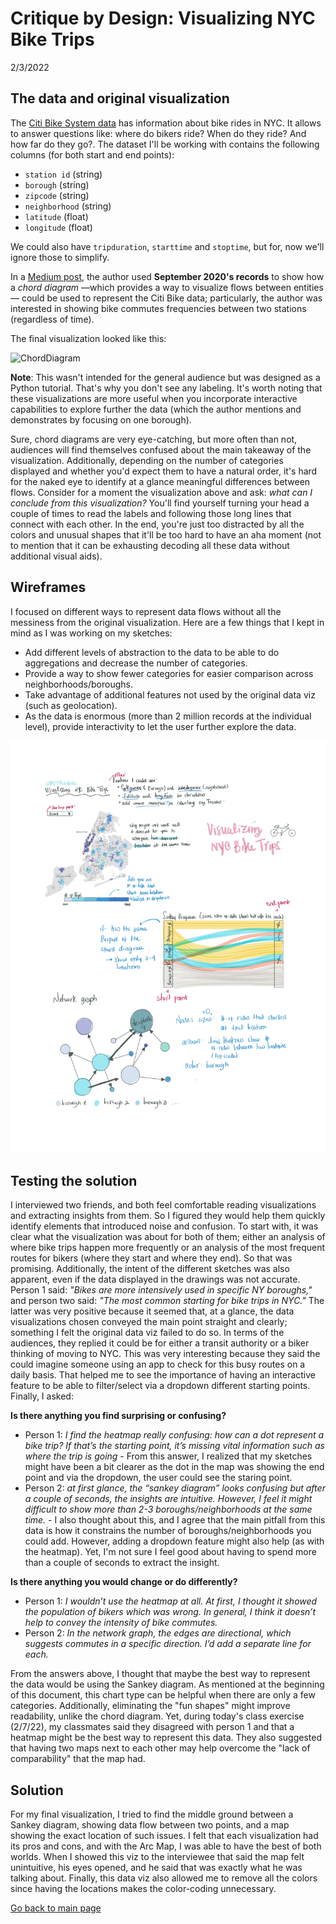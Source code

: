 # Critique by Design: Visualizing NYC Bike Trips
2/3/2022

## The data and original visualization
The [Citi Bike System data](https://ride.citibikenyc.com/system-data) has information about bike rides in NYC. It allows to answer questions like: where do bikers ride? When do they ride? And how far do they go?. The dataset I'll be working with contains the following columns (for both start and end points):

* `station id` (string)
* `borough` (string)
* `zipcode` (string)
* `neighborhood` (string)
* `latitude` (float)
* `longitude` (float)

We could also have `tripduration`, `starttime` and `stoptime`, but for, now we'll ignore those to simplify.

In a [Medium post](https://medium.com/towards-data-science/visualizing-nyc-bike-share-trips-with-a-chord-diagram-eb4c8e14366), the author used **September 2020's records** to show how a *chord diagram* —which provides a way to visualize flows between entities— could be used to represent the Citi Bike data; particularly, the author was interested in showing bike commutes frequencies between two stations (regardless of time). 

The final visualization looked like this:

![ChordDiagram](https://miro.medium.com/proxy/1*HYJXUPqcLVafFgURyJETkw.png)

**Note**: This wasn't intended for the general audience but was designed as a Python tutorial. That's why you don't see any labeling. It's worth noting that these visualizations are more useful when you incorporate interactive capabilities to explore further the data (which the author mentions and demonstrates by focusing on one borough).

Sure, chord diagrams are very eye-catching, but more often than not, audiences will find themselves confused about the main takeaway of the visualization. Additionally, depending on the number of categories displayed and whether you'd expect them to have a natural order, it's hard for the naked eye to identify at a glance meaningful differences between flows. Consider for a moment the visualization above and ask: *what can I conclude from this visualization?* You'll find yourself turning your head a couple of times to read the labels and following those long lines that connect with each other. In the end, you're just too distracted by all the colors and unusual shapes that it'll be too hard to have an aha moment (not to mention that it can be exhausting decoding all these data without additional visual aids).

## Wireframes
I focused on different ways to represent data flows without all the messiness from the original visualization. Here are a few things that I kept in mind as I was working on my sketches:
* Add different levels of abstraction to the data to be able to do aggregations and decrease the number of categories.
* Provide a way to show fewer categories for easier comparison across neighborhoods/boroughs.
* Take advantage of additional features not used by the original data viz (such as geolocation).
* As the data is enormous (more than 2 million records at the individual level), provide interactivity to let the user further explore the data.

<img src="wireframe.jpg" width="700">

## Testing the solution
I interviewed two friends, and both feel comfortable reading visualizations and extracting insights from them. So I figured they would help them quickly identify elements that introduced noise and confusion. To start with, it was clear what the visualization was about for both of them; either an analysis of where bike trips happen more frequently or an analysis of the most frequent routes for bikers (where they start and where they end). So that was promising. Additionally, the intent of the different sketches was also apparent, even if the data displayed in the drawings was not accurate. Person 1 said: *"Bikes are more intensively used in specific NY boroughs,"* and person two said: *"The most common starting for bike trips in NYC."* The latter was very positive because it seemed that, at a glance, the data visualizations chosen conveyed the main point straight and clearly; something I felt the original data viz failed to do so.
In terms of the audiences, they replied it could be for either a transit authority or a biker thinking of moving to NYC. This was very interesting because they said the could imagine someone using an app to check for this busy routes on a daily basis. That helped me to see the importance of having an interactive feature to be able to filter/select via a dropdown different starting points. Finally, I asked:

**Is there anything you find surprising or confusing?**
* Person 1: *I find the heatmap really confusing: how can a dot represent a bike trip? If that’s the starting point, it’s missing vital information such as where the trip is going* - From this answer, I realized that my sketches might have been a bit clearer as the dot in the map was showing the end point and via the dropdown, the user could see the staring point. 
* Person 2: *at first glance, the “sankey diagram” looks confusing but after a couple of seconds, the insights are intuitive. However, I feel it might difficult to show more than 2-3 boroughs/neighborhoods at the same time.* - I also thought about this, and I agree that the main pitfall from this data is how it constrains the number of boroughs/neighborhoods you could add. However, adding a dropdown feature might also help (as with the heatmap). Yet, I'm not sure I feel good about having to spend more than a couple of seconds to extract the insight.

**Is there anything you would change or do differently?**
* Person 1: *I wouldn’t use the heatmap at all. At first, I thought it showed the population of bikers which was wrong. In general, I think it doesn’t help to convey the intensity of bike commutes.*
* Person 2: *In the network graph, the edges are directional, which suggests commutes in a specific direction. I’d add a separate line for each.*

From the answers above, I thought that maybe the best way to represent the data would be using the Sankey diagram. As mentioned at the beginning of this document, this chart type can be helpful when there are only a few categories. Additionally, eliminating the "fun shapes" might improve readability, unlike the chord diagram. Yet, during today's class exercise (2/7/22), my classmates said they disagreed with person 1 and that a heatmap might be the best way to represent this data. They also suggested that having two maps next to each other may help overcome the "lack of comparability" that the map had.


## Solution

For my final visualization, I tried to find the middle ground between a Sankey diagram, showing data flow between two points, and a map showing the exact location of such issues. I felt that each visualization had its pros and cons, and with the Arc Map, I was able to have the best of both worlds. When I showed this viz to the interviewee that said the map felt unintuitive, his eyes opened, and he said that was exactly what he was talking about. Finally, this data viz also allowed me to remove all the colors since having the locations makes the color-coding unnecessary. 

<div class="flourish-embed flourish-map" data-src="visualisation/8638354"><script src="https://public.flourish.studio/resources/embed.js"></script></div>

[Go back to main page](/README.md)
